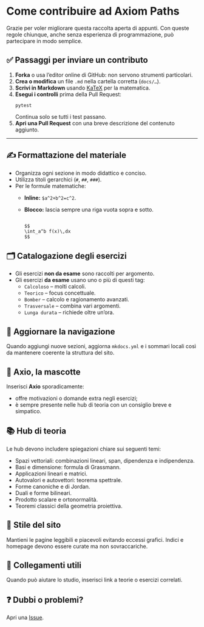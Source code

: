 # Come contribuire ad Axiom Paths

Grazie per voler migliorare questa raccolta aperta di appunti. Con queste regole chiunque, anche senza esperienza di programmazione, può partecipare in modo semplice.

## ✅ Passaggi per inviare un contributo
1. **Forka** o usa l’editor online di GitHub: non servono strumenti particolari.
2. **Crea o modifica** un file `.md` nella cartella corretta (`docs/…`).
3. **Scrivi in Markdown** usando [KaTeX](https://katex.org/) per la matematica.
4. **Esegui i controlli** prima della Pull Request:
   ```
   pytest
   ```
   Continua solo se tutti i test passano.
5. **Apri una Pull Request** con una breve descrizione del contenuto aggiunto.

---

## ✍️ Formattazione del materiale
- Organizza ogni sezione in modo didattico e conciso.
- Utilizza titoli gerarchici (`#`, `##`, `###`).
- Per le formule matematiche:
  - **Inline:** `$a^2+b^2=c^2`.
  - **Blocco:** lascia sempre una riga vuota sopra e sotto.

    ```

    $$
    \int_a^b f(x)\,dx
    $$

    ```

## 🗂️ Catalogazione degli esercizi
- Gli esercizi **non da esame** sono raccolti per argomento.
- Gli esercizi **da esame** usano uno o più di questi tag:
  - `Calcoloso` – molti calcoli.
  - `Teorico` – focus concettuale.
  - `Bomber` – calcolo e ragionamento avanzati.
  - `Trasversale` – combina vari argomenti.
  - `Lunga durata` – richiede oltre un’ora.

## 🧭 Aggiornare la navigazione
Quando aggiungi nuove sezioni, aggiorna `mkdocs.yml` e i sommari locali così da mantenere coerente la struttura del sito.

## 🐾 Axio, la mascotte
Inserisci **Axio** sporadicamente:
- offre motivazioni o domande extra negli esercizi;
- è sempre presente nelle hub di teoria con un consiglio breve e simpatico.

## 📚 Hub di teoria
Le hub devono includere spiegazioni chiare sui seguenti temi:

- Spazi vettoriali: combinazioni lineari, span, dipendenza e indipendenza.
- Basi e dimensione: formula di Grassmann.
- Applicazioni lineari e matrici.
- Autovalori e autovettori: teorema spettrale.
- Forme canoniche e di Jordan.
- Duali e forme bilineari.
- Prodotto scalare e ortonormalità.
- Teoremi classici della geometria proiettiva.

## 🎨 Stile del sito
Mantieni le pagine leggibili e piacevoli evitando eccessi grafici. Indici e homepage devono essere curate ma non sovraccariche.

## 🔗 Collegamenti utili
Quando può aiutare lo studio, inserisci link a teorie o esercizi correlati.

## ❓ Dubbi o problemi?
Apri una [Issue](https://github.com/username/Axiom-Paths/issues).
